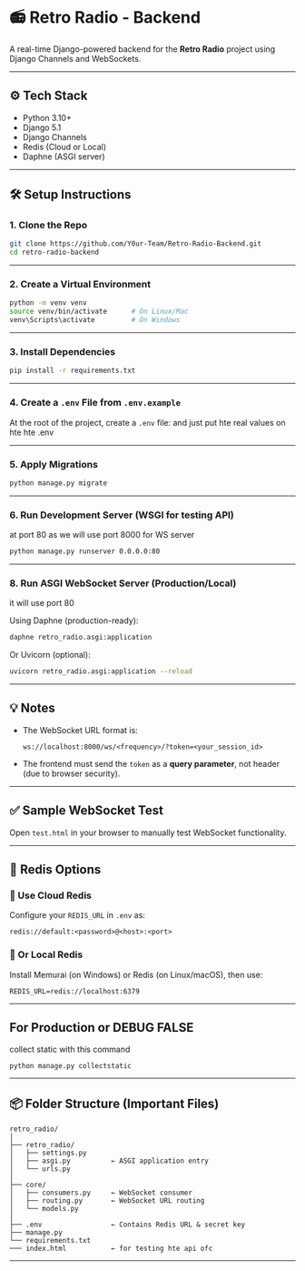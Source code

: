 # 📻 Retro Radio - Backend

A real-time Django-powered backend for the **Retro Radio** project using Django Channels and WebSockets.

---

## ⚙️ Tech Stack

- Python 3.10+
- Django 5.1
- Django Channels
- Redis (Cloud or Local)
- Daphne (ASGI server)

---

## 🛠️ Setup Instructions

### 1. Clone the Repo

```bash
git clone https://github.com/Y0ur-Team/Retro-Radio-Backend.git
cd retro-radio-backend
````

---

### 2. Create a Virtual Environment

```bash
python -m venv venv
source venv/bin/activate      # On Linux/Mac
venv\Scripts\activate         # On Windows
```

---

### 3. Install Dependencies

```bash
pip install -r requirements.txt
```
---

### 4. Create a `.env` File from `.env.example`

At the root of the project, create a `.env` file:
and just put hte real values on hte hte .env

---

### 5. Apply Migrations

```bash
python manage.py migrate
```

---

### 6. Run Development Server (WSGI for testing API) 
at port 80 as we will use port 8000 for WS server

```bash
python manage.py runserver 0.0.0.0:80
```

---

### 8. Run ASGI WebSocket Server (Production/Local)
it will use port 80 

Using Daphne (production-ready):

```bash
daphne retro_radio.asgi:application
```

Or Uvicorn (optional):

```bash
uvicorn retro_radio.asgi:application --reload
```

---

## 💡 Notes

* The WebSocket URL format is:

  ```
  ws://localhost:8000/ws/<frequency>/?token=<your_session_id>
  ```

* The frontend must send the `token` as a **query parameter**, not header (due to browser security).

---

## ✅ Sample WebSocket Test

Open `test.html` in your browser to manually test WebSocket functionality.

---

## 🔌 Redis Options

### 🔹 Use Cloud Redis

Configure your `REDIS_URL` in `.env` as:

```
redis://default:<password>@<host>:<port>
```

### 🔹 Or Local Redis

Install Memurai (on Windows) or Redis (on Linux/macOS), then use:

```
REDIS_URL=redis://localhost:6379
```

---
## For Production or DEBUG FALSE

collect static with this command 

```
python manage.py collectstatic
```

---

## 📦 Folder Structure (Important Files)

```
retro_radio/
│
├── retro_radio/
│   ├── settings.py
│   ├── asgi.py          ← ASGI application entry
│   └── urls.py
│
├── core/
│   ├── consumers.py     ← WebSocket consumer
│   ├── routing.py       ← WebSocket URL routing
│   └── models.py
│
├── .env                 ← Contains Redis URL & secret key
├── manage.py
└── requirements.txt
─── index.html           ← for testing hte api ofc
```

---


